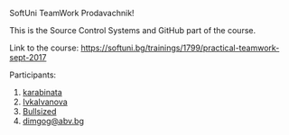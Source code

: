 <h>SoftUni TeamWork</h1>
Prodavachnik!

This is the Source Control Systems and GitHub part of the course.

Link to the course: https://softuni.bg/trainings/1799/practical-teamwork-sept-2017

Participants:
1) <a href="https://github.com/karabinata">karabinata</a>
2) <a href="https://github.com/IvkaIvanova">IvkaIvanova</a>
3) <a href="https://github.com/Bullsized">Bullsized</a>
4) dimgog@abv.bg

